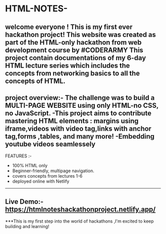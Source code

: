 # HTML-NOTES-
welcome everyone ! This is my first ever hackathon project! This website was created as part of the HTML-only hackathon from web development course by #CODERARMY 
This project contain documentations of my 6-day HTML lecture series which includes the concepts from networking basics to all the concepts of HTML.
------------------------------------------------------------------------------------------------------------------------------------------------------------
project overview:-
The challenge was to build a MULTI-PAGE WEBSITE using only HTML-no CSS, no JavaScript.
-This project aims to contribute mastering HTML elements : margins using iframe,videos with video tag,links with anchor tag,forms ,tables, and many more!
-Embedding youtube videos seamlessely 
-------------------------------------------------------------------------------------------------------------------------------------------------------------
 FEATURES :-
 * 100% HTML only
 * Beginner-friendly, multipage navigation.
 * covers concepts from lectures 1-6
 * deployed online with Netlify
----------------------------------------------------------------------------------------------------------------------------------------------------------
Live Demo:-
https://htmlnoteshackathonproject.netlify.app/
-------------------------------------------------------------------------------------------------------------------------------------------------------------

***This is my first step into the world of hackathons ,I'm excited to keep building and learning!
